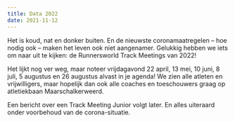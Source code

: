 ```yaml
---
title: Data 2022
date: 2021-11-12
---
```

Het is koud, nat en donker buiten. En de nieuwste coronamaatregelen &#8211; hoe nodig ook &#8211; maken het leven ook niet aangenamer. Gelukkig hebben we iets om naar uit te kijken: de Runnersworld Track Meetings van 2022!

Het lijkt nog ver weg, maar noteer vrijdagavond 22 april, 13 mei, 10 juni, 8 juli, 5 augustus en 26 augustus alvast in je agenda! We zien alle atleten en vrijwilligers, maar hopelijk dan ook alle coaches en toeschouwers graag op atletiekbaan Maarschalkerweerd.

Een bericht over een Track Meeting Junior volgt later. En alles uiteraard onder voorbehoud van de corona-situatie.